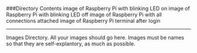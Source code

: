 ###Directory Contents
image of Raspberry Pi with blinking LED on
image of Raspberry Pi with blinking LED off
image of Raspberry Pi with all connections attached
image of Raspberry Pi terminal after login

***

Images Directory.
All your images should go here.
Images must be names so that they are self-explantory, as much as possible.


